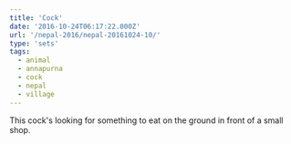 ```yaml
---
title: 'Cock'
date: '2016-10-24T06:17:22.000Z'
url: '/nepal-2016/nepal-20161024-10/'
type: 'sets'
tags:
  - animal
  - annapurna
  - cock
  - nepal
  - village
---
```


This cock's looking for something to eat on the ground in front of a small shop.
